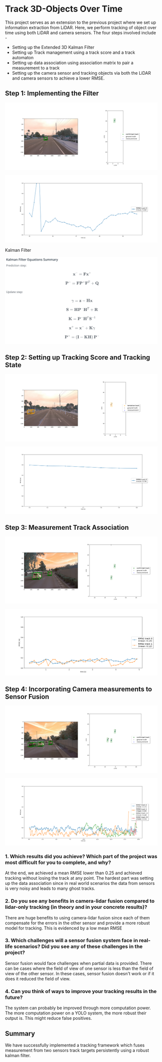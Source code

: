 # Track 3D-Objects Over Time
This project serves as an extension to the previous project where we set up information extraction from LiDAR. Here, we perform tracking of object over time using both LiDAR and camera sensors. The four steps involved include -
- Setting up the Extended 3D Kalman Filter
- Setting up Track management using a track score and a track automaton
- Setting up data association using association matrix to pair a measurement to a track
- Setting up the camera sensor and tracking objects via both the LiDAR and camera sensors to achieve a lower RMSE.


## Step 1: Implementing the Filter
![img11](img/p12.png)


![img12](img/p11.png)

Kalman Filter

![img13](img/KalmanFilter.png)

## Step 2: Setting up Tracking Score and Tracking State

![img11](img/p2.png)


![img12](img/p22.png)

## Step 3: Measurement Track Association

![img11](img/p31.png)


![img12](img/p33.png)

## Step 4: Incorporating Camera measurements to Sensor Fusion

![img11](img/p4.png)


![img12](img/p41.png)


### 1. Which results did you achieve? Which part of the project was most difficult for you to complete, and why?

At the end, we achieved a mean RMSE lower than 0.25 and achieved tracking without losing the track at any point. The hardest part was setting up the data association since in real world scenarios the data from sensors is very noisy and leads to many ghost tracks.



### 2. Do you see any benefits in camera-lidar fusion compared to lidar-only tracking (in theory and in your concrete results)?

There are huge benefits to using camera-lidar fusion since each of them compensate for the errors in the other sensor and provide a more robust model for tracking. This is evidenced by a low mean RMSE

### 3. Which challenges will a sensor fusion system face in real-life scenarios? Did you see any of these challenges in the project?

Sensor fusion would face challenges when partial data is provided. There can be cases where the field of view of one sensor is less than the field of view of the other sensor. In these cases, sensor fusion doesn't work or if it does it reduced the field of view.


### 4. Can you think of ways to improve your tracking results in the future?

The system can probably be improved through more computation power. The more computation power on a YOLO system, the more robust their output is. This might reduce false positives.


## Summary
We have successfully implemented a tracking framework which fuses measurement from two sensors track targets persistently using a robust kalman filter.

